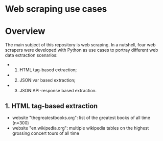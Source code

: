 # Web scraping use cases
# Overview

The main subject of this repository is web scraping. In a nutshell, four web scrapers were developed with Python as use cases to portray different web data extraction scenarios:
+ 1) HTML tag-based extraction;
+ 2) JSON var based extraction;
+ 3) JSON API-response based extraction.

## 1. HTML tag-based extraction
+ website "thegreatestbooks.org": list of the greatest books of all time (n=300)
+	website "en.wikipedia.org": multiple wikipedia tables on the highest grossing concert tours of all time 
